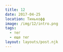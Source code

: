 ```yaml
---
title: 12
date: 2017-04-25
location: Тинькофф
image: /img/12/intro.png
tags:
  - тег
  - еще тег
layout: layouts/post.njk
---
```

